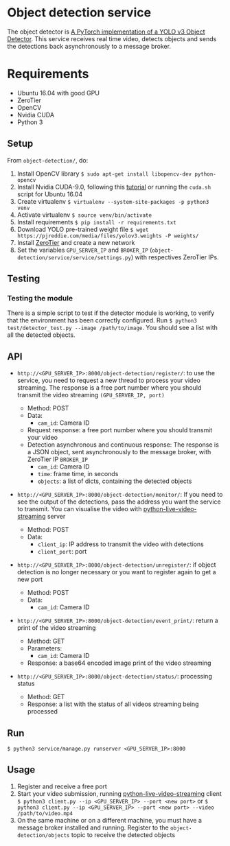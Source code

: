 # Object detection service

The object detector is [A PyTorch implementation of a YOLO v3 Object Detector](https://github.com/ayooshkathuria/pytorch-yolo-v3). This service receives real time video, detects objects and sends the detections back asynchronously to a message broker.

# Requirements
- Ubuntu 16.04 with good GPU
- ZeroTier
- OpenCV
- Nvidia CUDA
- Python 3

## Setup
From `object-detection/`, do:
1. Install OpenCV library `$ sudo apt-get install libopencv-dev python-opencv`
2. Install Nvidia CUDA-9.0, following this [tutorial](https://yangcha.github.io/CUDA90/) or running the `cuda.sh` script for Ubuntu 16.04
3. Create virtualenv `$ virtualenv --system-site-packages -p python3 venv`
4. Activate virtualenv `$ source venv/bin/activate`
5. Install requirements `$ pip install -r requirements.txt`
6. Download YOLO pre-trained weight file `$ wget https://pjreddie.com/media/files/yolov3.weights -P weights/`
7. Install [ZeroTier](https://www.zerotier.com/download.shtml) and create a new network
8. Set the variables `GPU_SERVER_IP` and `BROKER_IP` (`object-detection/service/service/settings.py`) with respectives ZeroTier IPs.

## Testing
### Testing the module
There is a simple script to test if the detector module is working, to verify that the environment has been correctly configured. Run `$ python3 test/detector_test.py --image /path/to/image`. You should see a list with all the detected objects.

## API
- `http://<GPU_SERVER_IP>:8000/object-detection/register/`: to use the service, you need to request a new thread to process your video streaming. The response is a free port number where you should transmit the video streaming `(GPU_SERVER_IP, port)`
  - Method: POST
  - Data:
    - `cam_id`: Camera ID
  - Request response: a free port number where you should transmit your video
  - Detection asynchronous and continuous response: The response is a JSON object, sent asynchronously to the message broker, with ZeroTier IP `BROKER_IP`
    - `cam_id`: Camera ID
    - `time`: frame time, in seconds
    - `objects`: a list of dicts, containing the detected objects

- `http://<GPU_SERVER_IP>:8000/object-detection/monitor/`: If you need to see the output of the detections, pass the address you want the service to transmit. You can visualise the video with [python-live-video-streaming](https://github.com/jhonata-antunes/python-live-video-streaming) server
  - Method: POST
  - Data:
    - `client_ip`: IP address to transmit the video with detections
    - `client_port`: port

- `http://<GPU_SERVER_IP>:8000/object-detection/unregister/`: if object detection is no longer necessary or you want to register again to get a new port
  - Method: POST
  - Data:
    - `cam_id`: Camera ID

- `http://<GPU_SERVER_IP>:8000/object-detection/event_print/`: return a print of the video streaming
  - Method: GET
  - Parameters:
    - `cam_id`: Camera ID
  - Response: a base64 encoded image print of the video streaming

- `http://<GPU_SERVER_IP>:8000/object-detection/status/`: processing status
  - Method: GET
  - Response: a list with the status of all videos streaming being processed

## Run
`$ python3 service/manage.py runserver <GPU_SERVER_IP>:8000`

## Usage
1. Register and receive a free port
2. Start your video submission, running [python-live-video-streaming](https://github.com/jhonata-antunes/python-live-video-streaming) client `$ python3 client.py --ip <GPU_SERVER_IP> --port <new port>` or `$ python3 client.py --ip <GPU_SERVER_IP> --port <new port> --video /path/to/video.mp4`
3. On the same machine or on a different machine, you must have a message broker installed and running. Register to the `object-detection/objects` topic to receive the detected objects